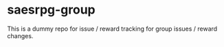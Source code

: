 # saesrpg-group
This is a dummy repo for issue / reward tracking for group issues / reward changes.
